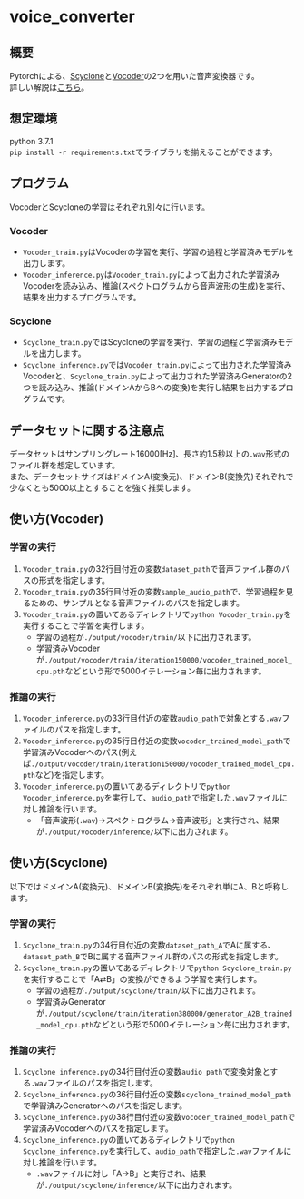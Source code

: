 # voice_converter

## 概要
Pytorchによる、<a href="https://arxiv.org/abs/2005.03334">Scyclone</a>と<a href="https://github.com/anandaswarup/waveRNN">Vocoder</a>の2つを用いた音声変換器です。  
詳しい解説は<a href="">こちら</a>。

## 想定環境
python 3.7.1  
`pip install -r requirements.txt`でライブラリを揃えることができます。

## プログラム
VocoderとScycloneの学習はそれぞれ別々に行います。
### Vocoder
* `Vocoder_train.py`はVocoderの学習を実行、学習の過程と学習済みモデルを出力します。  
* `Vocoder_inference.py`は`Vocoder_train.py`によって出力された学習済みVocoderを読み込み、推論(スペクトログラムから音声波形の生成)を実行、結果を出力するプログラムです。
### Scyclone
* `Scyclone_train.py`ではScycloneの学習を実行、学習の過程と学習済みモデルを出力します。
* `Scyclone_inference.py`では`Vocoder_train.py`によって出力された学習済みVocoderと、`Scyclone_train.py`によって出力された学習済みGeneratorの2つを読み込み、推論(ドメインAからBへの変換)を実行し結果を出力するプログラムです。

## データセットに関する注意点
データセットはサンプリングレート16000[Hz]、長さ約1.5秒以上の`.wav`形式のファイル群を想定しています。  
また、データセットサイズはドメインA(変換元)、ドメインB(変換先)それぞれで少なくとも5000以上とすることを強く推奨します。

## 使い方(Vocoder)
### 学習の実行
1. `Vocoder_train.py`の32行目付近の変数`dataset_path`で音声ファイル群のパスの形式を指定します。
1. `Vocoder_train.py`の35行目付近の変数`sample_audio_path`で、学習過程を見るための、サンプルとなる音声ファイルのパスを指定します。
1. `Vocoder_train.py`の置いてあるディレクトリで`python Vocoder_train.py`を実行することで学習を実行します。
	* 学習の過程が`./output/vocoder/train/`以下に出力されます。
	* 学習済みVocoderが`./output/vocoder/train/iteration150000/vocoder_trained_model_cpu.pth`などという形で5000イテレーション毎に出力されます。
### 推論の実行
1. `Vocoder_inference.py`の33行目付近の変数`audio_path`で対象とする`.wav`ファイルのパスを指定します。
1. `Vocoder_inference.py`の35行目付近の変数`vocoder_trained_model_path`で学習済みVocoderへのパス(例えば`./output/vocoder/train/iteration150000/vocoder_trained_model_cpu.pth`など)を指定します。
1. `Vocoder_inference.py`の置いてあるディレクトリで`python Vocoder_inference.py`を実行して、`audio_path`で指定した`.wav`ファイルに対し推論を行います。
	* 「音声波形(`.wav`)→スペクトログラム→音声波形」と実行され、結果が`./output/vocoder/inference/`以下に出力されます。

## 使い方(Scyclone)
以下ではドメインA(変換元)、ドメインB(変換先)をそれぞれ単にA、Bと呼称します。
### 学習の実行
1. `Scyclone_train.py`の34行目付近の変数`dataset_path_A`でAに属する、`dataset_path_B`でBに属する音声ファイル群のパスの形式を指定します。
1. `Scyclone_train.py`の置いてあるディレクトリで`python Scyclone_train.py`を実行することで「A⇄B」の変換ができるよう学習を実行します。
	* 学習の過程が`./output/scyclone/train/`以下に出力されます。
	* 学習済みGeneratorが`./output/scyclone/train/iteration380000/generator_A2B_trained_model_cpu.pth`などという形で5000イテレーション毎に出力されます。
### 推論の実行
1. `Scyclone_inference.py`の34行目付近の変数`audio_path`で変換対象とする`.wav`ファイルのパスを指定します。
1. `Scyclone_inference.py`の36行目付近の変数`scyclone_trained_model_path`で学習済みGeneratorへのパスを指定します。
1. `Scyclone_inference.py`の38行目付近の変数`vocoder_trained_model_path`で学習済みVocoderへのパスを指定します。
1. `Scyclone_inference.py`の置いてあるディレクトリで`python Scyclone_inference.py`を実行して、`audio_path`で指定した`.wav`ファイルに対し推論を行います。
	* `.wav`ファイルに対し「A→B」と実行され、結果が`./output/scyclone/inference/`以下に出力されます。